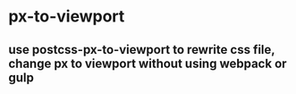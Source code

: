 # px-to-viewport


## use postcss-px-to-viewport to rewrite css file, change px to viewport without using webpack or gulp
